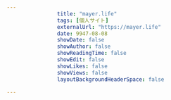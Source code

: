 ---
                title: "mayer.life"
                tags: [個人サイト]
                externalUrl: "https://mayer.life"
                date: 9947-08-08
                showDate: false
                showAuthor: false
                showReadingTime: false
                showEdit: false
                showLikes: false
                showViews: false
                layoutBackgroundHeaderSpace: false
                ---

